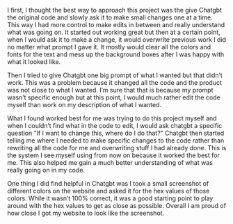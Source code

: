 I first, I thought the best way to approach this project was the give Chatgbt the original code and slowly ask it to make small changes one at a time. This way I had more control to make edits in between and really understand what was going on. It started out working great but then at a certain point, when I would ask it to make a change, it would overwrite previous work I did no matter what prompt I gave it. It mostly would clear all the colors and fonts for the text and mess up the background boxes after I was happy with what it looked like. 

Then I tried to give Chatgbt one big prompt of what I wanted but that didn’t work. This was a problem because it changed all the code and the product was not close to what I wanted. I’m sure that that is because my prompt wasn’t specific enough but at this point, I would much rather edit the code myself than work on my description of what I wanted.

What I found worked best for me was trying to do this project myself and when I couldn’t find what in the code to edit, I would ask chatgbt a specific question “If I want to change this, where do I do that?” Chatgbt then started telling me where I needed to make specific changes to the code rather than rewriting all the code for me and overwriting stuff I had already done. This is the system I see myself using from now on because it worked the best for me. This also helped me gain a much better understanding of what was really going on in my code.

One thing I did find helpful in Chatgbt was I took a small screenshot of different colors on the website and asked it for the hex values of those colors. While it wasn’t 100% correct, it was a good starting point to play around with the hex values to get as close as possible. Overall I am proud of how close I got my website to look like the screenshot.
